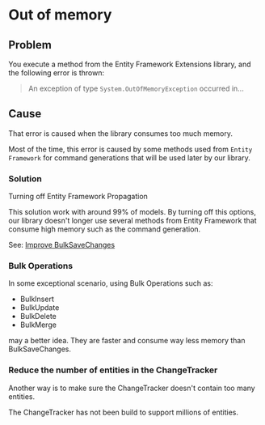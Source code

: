 # Out of memory

## Problem

You execute a method from the Entity Framework Extensions library, and the following error is thrown:

> An exception of type `System.OutOfMemoryException` occurred in...

## Cause
That error is caused when the library consumes too much memory.

Most of the time, this error is caused by some methods used from `Entity Framework` for command generations that will be used later by our library.

### Solution
Turning off Entity Framework Propagation

This solution work with around 99% of models. By turning off this options, our library doesn't longer use several methods from Entity Framework that consume high memory such as the command generation.

See: <a href="/improve-bulk-savechanges">Improve BulkSaveChanges</a>

### Bulk Operations
In some exceptional scenario, using Bulk Operations such as:

- BulkInsert
- BulkUpdate
- BulkDelete
- BulkMerge

may a better idea. They are faster and consume way less memory than BulkSaveChanges.

### Reduce the number of entities in the ChangeTracker
Another way is to make sure the ChangeTracker doesn't contain too many entities.

The ChangeTracker has not been build to support millions of entities.
